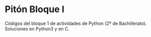 # Pitón Bloque I
Códigos del bloque 1 de actividades de Python (2º de Bachillerato).
Soluciones en Python3 y en C.
